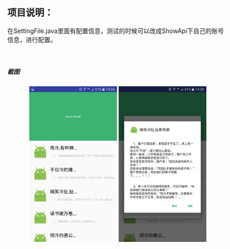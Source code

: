 ## 项目说明：

 在SettingFile.java里面有配置信息，测试的时候可以改成ShowApi下自己的账号信息，进行配置。
&emsp;  
&ensp;  
&ensp;
##### 截图
 <div align="center">
  <img src="img/Screenshot_20161229-142632.png" width="200"/>
  <img src="img/Screenshot_20161229-142627.png" width="200"/>
 </div>
